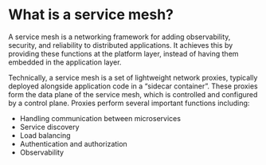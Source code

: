 # What is a service mesh?

A service mesh is a networking framework  for adding observability, security, and reliability to distributed applications. It achieves this by providing these functions at the platform layer, instead of having them embedded in the application layer.

Technically, a service mesh is a set of lightweight network proxies, typically deployed alongside application code in a “sidecar container”. These proxies form the data plane of the service mesh, which is controlled and configured by a control plane. Proxies perform several important functions including:

* Handling communication between microservices
* Service discovery
* Load balancing
* Authentication and authorization
* Observability
